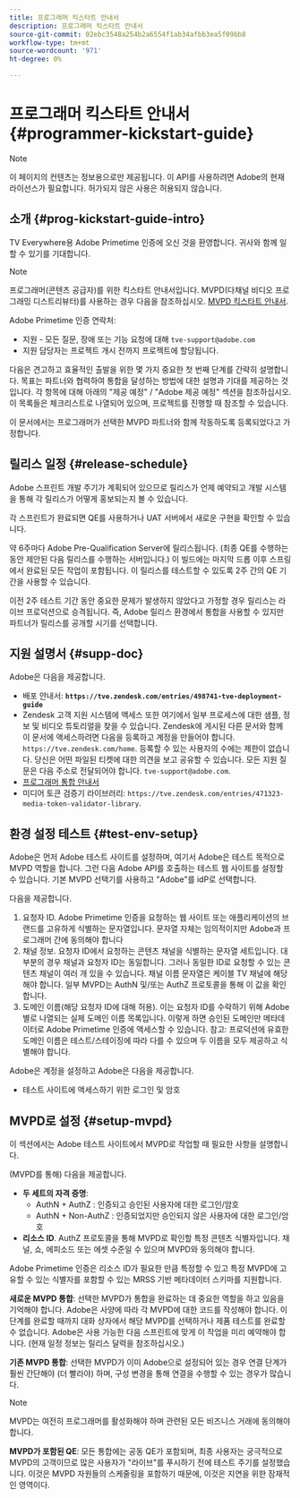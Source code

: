 ```yaml
---
title: 프로그래머 킥스타트 안내서
description: 프로그래머 킥스타트 안내서
source-git-commit: 02ebc3548a254b2a6554f1ab34afbb3ea5f09bb8
workflow-type: tm+mt
source-wordcount: '971'
ht-degree: 0%

---
```


# 프로그래머 킥스타트 안내서 {#programmer-kickstart-guide}

>[!NOTE]
>
>이 페이지의 컨텐츠는 정보용으로만 제공됩니다. 이 API를 사용하려면 Adobe의 현재 라이선스가 필요합니다. 허가되지 않은 사용은 허용되지 않습니다.

## 소개 {#prog-kickstart-guide-intro}

TV Everywhere용 Adobe Primetime 인증에 오신 것을 환영합니다. 귀사와 함께 일할 수 있기를 기대합니다.

>[!NOTE]
>
>프로그래머(콘텐츠 공급자)를 위한 킥스타트 안내서입니다. MVPD(다채널 비디오 프로그래밍 디스트리뷰터)를 사용하는 경우 다음을 참조하십시오. [MVPD 킥스타트 안내서](/help/authentication/mvpd-kickstart-guide.md).


Adobe Primetime 인증 연락처:

* 지원 - 모든 질문, 장애 또는 기능 요청에 대해 `tve-support@adobe.com`
* 지원 담당자는 프로젝트 개시 전까지 프로젝트에 할당됩니다.

다음은 견고하고 효율적인 출발을 위한 몇 가지 중요한 첫 번째 단계를 간략히 설명합니다. 목표는 파트너와 협력하여 통합을 달성하는 방법에 대한 설명과 기대를 제공하는 것입니다. 각 항목에 대해 아래의 &quot;제공 예정&quot; / &quot;Adobe 제공 예정&quot; 섹션을 참조하십시오. 이 목록들은 체크리스트로 나열되어 있으며, 프로젝트를 진행할 때 참조할 수 있습니다.

이 문서에서는 프로그래머가 선택한 MVPD 파트너와 함께 작동하도록 등록되었다고 가정합니다.

## 릴리스 일정 {#release-schedule}

Adobe 스프린트 개발 주기가 계획되어 있으므로 릴리스가 언제 예약되고 개발 시스템을 통해 각 릴리스가 어떻게 홍보되는지 볼 수 있습니다.

각 스프린트가 완료되면 QE를 사용하거나 UAT 서버에서 새로운 구현을 확인할 수 있습니다.

약 6주마다 Adobe Pre-Qualification Server에 릴리스됩니다. (최종 QE를 수행하는 동안 제안된 다음 릴리스를 수행하는 서버입니다.) 이 빌드에는 마지막 드롭 이후 스프링에서 완료된 모든 작업이 포함됩니다. 이 릴리스를 테스트할 수 있도록 2주 간의 QE 기간을 사용할 수 있습니다.

이전 2주 테스트 기간 동안 중요한 문제가 발생하지 않았다고 가정할 경우 릴리스는 라이브 프로덕션으로 승격됩니다. 즉, Adobe 릴리스 환경에서 통합을 사용할 수 있지만 파트너가 릴리스를 공개할 시기를 선택합니다.

<!--For the latest release schedule information, see the Release Calendar.-->

## 지원 설명서 {#supp-doc}

Adobe은 다음을 제공합니다.

* 배포 안내서: **`https://tve.zendesk.com/entries/498741-tve-deployment-guide`**
* Zendesk 고객 지원 시스템에 액세스 또한 여기에서 일부 프로세스에 대한 샘플, 정보 및 비디오 튜토리얼을 찾을 수 있습니다. Zendesk에 게시된 다른 문서와 함께 이 문서에 액세스하려면 다음을 등록하고 계정을 만들어야 합니다. `https://tve.zendesk.com/home`. 등록할 수 있는 사용자의 수에는 제한이 없습니다.  당신은 어떤 파일된 티켓에 대한 의견을 보고 공유할 수 있습니다. 모든 지원 질문은 다음 주소로 전달되어야 합니다. `tve-support@adobe.com`.
* [프로그래머 통합 안내서](/help/authentication/programmer-integration-guide-overview.md)
* 미디어 토큰 검증기 라이브러리: `https://tve.zendesk.com/entries/471323-media-token-validator-library`.

## 환경 설정 테스트 {#test-env-setup}

Adobe은 먼저 Adobe 테스트 사이트를 설정하며, 여기서 Adobe은 테스트 목적으로 MVPD 역할을 합니다. 그런 다음 Adobe API를 호출하는 테스트 웹 사이트를 설정할 수 있습니다. 기본 MVPD 선택기를 사용하고 &quot;Adobe&quot;를 idP로 선택합니다.

다음을 제공합니다.

1. 요청자 ID. Adobe Primetime 인증을 요청하는 웹 사이트 또는 애플리케이션의 브랜드를 고유하게 식별하는 문자열입니다. 문자열 자체는 임의적이지만 Adobe과 프로그래머 간에 동의해야 합니다
1. 채널 정보. 요청자 ID에서 요청하는 콘텐츠 채널을 식별하는 문자열 세트입니다. 대부분의 경우 채널과 요청자 ID는 동일합니다. 그러나 동일한 ID로 요청할 수 있는 콘텐츠 채널이 여러 개 있을 수 있습니다. 채널 이름 문자열은 케이블 TV 채널에 해당해야 합니다. 일부 MVPD는 AuthN 및/또는 AuthZ 프로토콜을 통해 이 값을 확인합니다.
1. 도메인 이름(해당 요청자 ID에 대해 허용). 이는 요청자 ID를 수락하기 위해 Adobe 별로 나열되는 실제 도메인 이름 목록입니다. 이렇게 하면 승인된 도메인만 메타데이터로 Adobe Primetime 인증에 액세스할 수 있습니다. 참고: 프로덕션에 유효한 도메인 이름은 테스트/스테이징에 따라 다를 수 있으며 두 이름을 모두 제공하고 식별해야 합니다.

Adobe은 계정을 설정하고 Adobe은 다음을 제공합니다.

* 테스트 사이트에 액세스하기 위한 로그인 및 암호

## MVPD로 설정 {#setup-mvpd}

이 섹션에서는 Adobe 테스트 사이트에서 MVPD로 작업할 때 필요한 사항을 설명합니다.

(MVPD를 통해) 다음을 제공합니다.

* **두 세트의 자격 증명**:
   * AuthN + AuthZ : 인증되고 승인된 사용자에 대한 로그인/암호
   * AuthN + Non-AuthZ : 인증되었지만 승인되지 않은 사용자에 대한 로그인/암호
* **리소스 ID**. AuthZ 프로토콜을 통해 MVPD로 확인할 특정 콘텐츠 식별자입니다. 채널, 쇼, 에피소드 또는 에셋 수준일 수 있으며 MVPD와 동의해야 합니다.

Adobe Primetime 인증은 리소스 ID가 필요한 만큼 특정할 수 있고 특정 MVPD에 고유할 수 있는 식별자를 포함할 수 있는 MRSS 기반 메타데이터 스키마를 지원합니다.

**새로운 MVPD 통합**: 선택한 MVPD가 통합을 완료하는 데 중요한 역할을 하고 있음을 기억해야 합니다. Adobe은 사양에 따라 각 MVPD에 대한 코드를 작성해야 합니다. 이 단계를 완료할 때까지 대화 상자에서 해당 MVPD를 선택하거나 제품 테스트를 완료할 수 없습니다. Adobe은 사용 가능한 다음 스프린트에 맞게 이 작업을 미리 예약해야 합니다. (현재 일정 정보는 릴리스 달력을 참조하십시오.)

**기존 MVPD 통합**: 선택한 MVPD가 이미 Adobe으로 설정되어 있는 경우 연결 단계가 훨씬 간단해야 (더 빨라야) 하며, 구성 변경을 통해 연결을 수행할 수 있는 경우가 많습니다.

>[!NOTE]
>
>MVPD는 여전히 프로그래머를 활성화해야 하며 관련된 모든 비즈니스 거래에 동의해야 합니다.

**MVPD가 포함된 QE**: 모든 통합에는 공동 QE가 포함되며, 최종 사용자는 궁극적으로 MVPD의 고객이므로 많은 사용자가 &quot;라이브&quot;를 푸시하기 전에 테스트 주기를 설정했습니다. 이것은 MVPD 자원들의 스케줄링을 포함하기 때문에, 이것은 지연을 위한 잠재적인 영역이다.

<!--
>[RELATEDINFORMATION]
>[MVPD Kickstart Guide](help\authentication\mvpd-kickstart-guide.md)
-->
